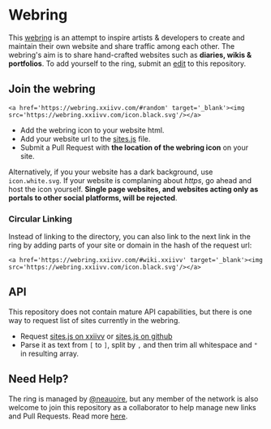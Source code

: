 # Webring

This [webring](https://wiki.xxiivv.com/webring) is an attempt to inspire artists & developers to create and maintain their own website and share traffic among each other. The webring's aim is to share hand-crafted websites such as **diaries, wikis & portfolios**. To add yourself to the ring, submit an [edit](https://github.com/XXIIVV/webring/edit/master/scripts/sites.js) to this repository.

## Join the webring

```
<a href='https://webring.xxiivv.com/#random' target='_blank'><img src='https://webring.xxiivv.com/icon.black.svg'/></a>
```

- Add the webring icon to your website html.
- Add your website url to the [sites.js](https://github.com/XXIIVV/webring/edit/master/scripts/sites.js) file.
- Submit a Pull Request with **the location of the webring icon** on your site.

Alternatively, if you your website has a dark background, use `icon.white.svg`. If your website is complaning about *https*, go ahead and host the icon yourself. **Single page websites, and websites acting only as portals to other social platforms, will be rejected**.

### Circular Linking

Instead of linking to the directory, you can also link to the next link in the ring by adding parts of your site or domain in the hash of the request url:

```
<a href='https://webring.xxiivv.com/#wiki.xxiivv' target='_blank'><img src='https://webring.xxiivv.com/icon.black.svg'/></a>
```

## API

This repository does not contain mature API capabilities, but there is one way to request list of sites currently in the webring.

- Request [sites.js on xxiivv](https://webring.xxiivv.com/scripts/sites.js) or [sites.js on github](https://raw.githubusercontent.com/XXIIVV/webring/master/scripts/sites.js)
- Parse it as text from `[` to `]`, split by `,` and then trim all whitespace and `"` in resulting array.

## Need Help?

The ring is managed by [@neauoire](https://twitter.com/neauoire), but any member of the network is also welcome to join this repository as a collaborator to help manage new links and Pull Requests. Read more [here](https://wiki.xxiivv.com/webring).
